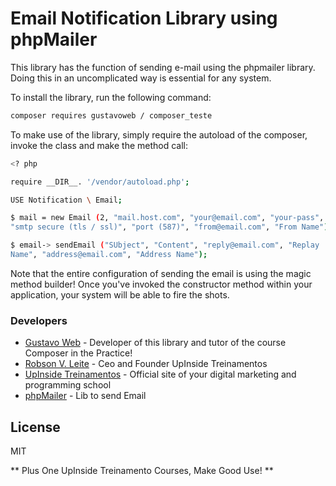 # Email Notification Library using phpMailer

This library has the function of sending e-mail using the phpmailer 
library. Doing this in an uncomplicated way is essential for any system.

To install the library, run the following command:

```sh
composer requires gustavoweb / composer_teste
```

To make use of the library, simply require the autoload of the composer, 
invoke the class and make the method call:

```sh
<? php

require __DIR__. '/vendor/autoload.php';

USE Notification \ Email;

$ mail = new Email (2, "mail.host.com", "your@email.com", "your-pass", 
"smtp secure (tls / ssl)", "port (587)", "from@email.com", "From Name");

$ email-> sendEmail ("SUbject", "Content", "reply@email.com", "Replay 
Name", "address@email.com", "Address Name");
```

Note that the entire configuration of sending the email is using the 
magic method builder! Once you've invoked the constructor method within 
your application, your system will be able to fire the shots.

### Developers
* [Gustavo Web] - Developer of this library and tutor of the course 
Composer in the Practice!
* [Robson V. Leite] - Ceo and Founder UpInside Treinamentos
* [UpInside Treinamentos] - Official site of your digital marketing and 
programming school
* [phpMailer] - Lib to send Email

License
----

MIT

** Plus One UpInside Treinamento Courses, Make Good Use! **

[//]: #
[Gustavo Web]: <mailto: gustavo@upinside.com.br>
[Robson V. Leite]: <mailto: robson@upinside.com.br>
[UpInside Treinamentos]: <https://www.upinside.com.br>
[phpMailer]: <https://github.com/PHPMailer/PHPMailer>
